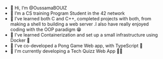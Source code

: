 - 👋 Hi, I’m @OussamaBOUIZ
- 👀 I’m a CS training Program Student in the 42 network
- 🌱 I’ve learned both C and C++, completed projects with both, from making a shell to building a web server .I also have really enjoyed coding with the OOP paradigm 😁 
- 🌱 I've learned Containerization and set up a small infrastructure using Docker 🐳
- 🌱 I've co-developed a Pong Game Web app, with TypeScript 🏓
- 🌱 I'm currently developing a Tech Quizz Web App 👨‍🎓

<!---
OussamaBOUIZ/OussamaBOUIZ is a ✨ special ✨ repository because its `README.md` (this file) appears on your GitHub profile.
You can click the Preview link to take a look at your changes.
--->

